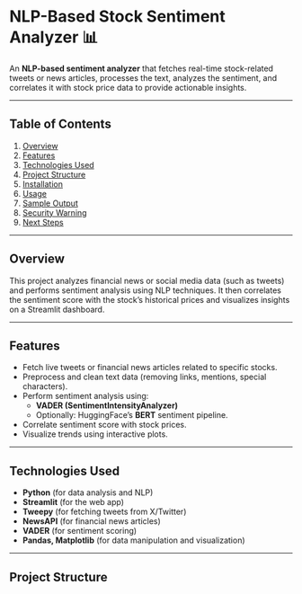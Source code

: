 # **NLP-Based Stock Sentiment Analyzer** 📊

An **NLP-based sentiment analyzer** that fetches real-time stock-related tweets or news articles, processes the text, analyzes the sentiment, and correlates it with stock price data to provide actionable insights.

---

## **Table of Contents**
1. [Overview](#overview)
2. [Features](#features)
3. [Technologies Used](#technologies-used)
4. [Project Structure](#project-structure)
5. [Installation](#installation)
6. [Usage](#usage)
7. [Sample Output](#sample-output)
8. [Security Warning](#security-warning)
9. [Next Steps](#next-steps)

---

## **Overview**

This project analyzes financial news or social media data (such as tweets) and performs sentiment analysis using NLP techniques. It then correlates the sentiment score with the stock’s historical prices and visualizes insights on a Streamlit dashboard.

---

## **Features**
- Fetch live tweets or financial news articles related to specific stocks.
- Preprocess and clean text data (removing links, mentions, special characters).
- Perform sentiment analysis using:
  - **VADER (SentimentIntensityAnalyzer)**
  - Optionally: HuggingFace’s **BERT** sentiment pipeline.
- Correlate sentiment score with stock prices.
- Visualize trends using interactive plots.

---

## **Technologies Used**
- **Python** (for data analysis and NLP)
- **Streamlit** (for the web app)
- **Tweepy** (for fetching tweets from X/Twitter)
- **NewsAPI** (for financial news articles)
- **VADER** (for sentiment scoring)
- **Pandas, Matplotlib** (for data manipulation and visualization)

---

## **Project Structure**
